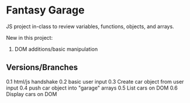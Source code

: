 Fantasy Garage
===============

JS project in-class to review variables, functions, objects, and arrays.

New in this project:
1. DOM additions/basic manipulation


Versions/Branches
---------------
0.1 html/js handshake
0.2 basic user input
0.3 Create car object from user input
0.4 push car object into "garage" arrays
0.5 List cars on DOM
0.6 Display cars on DOM
